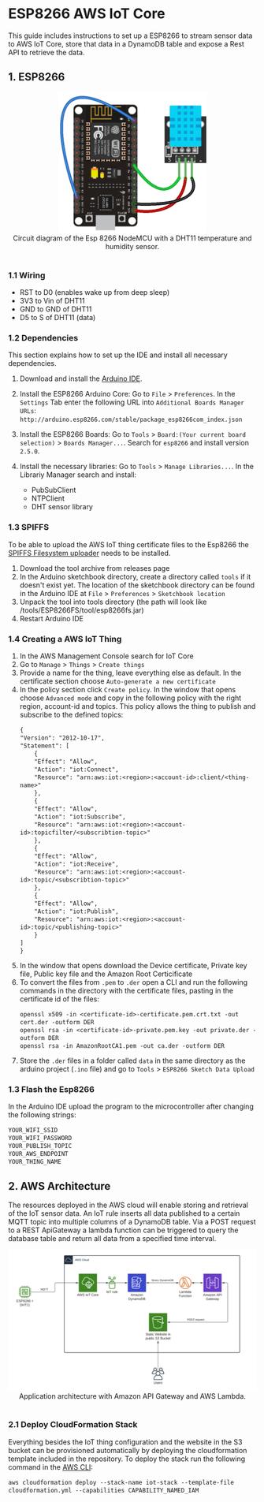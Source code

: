 # ESP8266 AWS IoT Core

This guide includes instructions to set up a ESP8266 to stream sensor data to AWS IoT Core, store that data in a DynamoDB table and expose a Rest API to retrieve the data.

## 1. ESP8266

<div align="center">
	<img width=300 src="images/esp8266.png" alt="architecture">
	<br>
    Circuit diagram of the Esp 8266 NodeMCU with a DHT11 temperature and humidity sensor.
    <br>
    <br>
</div>

### 1.1 Wiring
- RST to D0 (enables wake up from deep sleep)
- 3V3 to Vin of DHT11
- GND to GND of DHT11
- D5 to S of DHT11 (data)

### 1.2 Dependencies
This section explains how to set up the IDE and install all necessary dependencies.

1. Download and install the [Arduino IDE](https://www.arduino.cc/en/software).

2. Install the ESP8266 Arduino Core: Go to `File` > `Preferences`. In the `Settings` Tab enter the following URL into `Additional Boards Manager URLs`: `http://arduino.esp8266.com/stable/package_esp8266com_index.json`

3. Install the ESP8266 Boards: Go to `Tools` > `Board:(Your current board selection)` > `Boards Manager...`. Search for `esp8266` and install version `2.5.0`.

4. Install the necessary libraries: Go to `Tools` > `Manage Libraries...`. In the Librariy Manager search and install: 
    - PubSubClient
    - NTPClient
    - DHT sensor library

### 1.3 SPIFFS
To be able to upload the AWS IoT thing certificate files to the Esp8266 the [SPIFFS Filesystem uploader](https://github.com/esp8266/arduino-esp8266fs-plugin) needs to be installed.

1. Download the tool archive from releases page
2. In the Arduino sketchbook directory, create a directory called `tools` if it doesn't exist yet. The location of the sketchbook directory can be found in the Arduino IDE at `File` > `Preferences` > `Sketchbook location`
3. Unpack the tool into tools directory (the path will look like <sketchbook directory>/tools/ESP8266FS/tool/esp8266fs.jar)
4. Restart Arduino IDE

### 1.4 Creating a AWS IoT Thing

1. In the AWS Management Console search for IoT Core
2. Go to `Manage` > `Things` > `Create things`
3. Provide a name for the thing, leave everything else as default. In the certificate section choose `Auto-generate a new certificate`
4. In the policy section click `Create policy`. In the window that opens choose `Advanced mode` and copy in the following policy with the right region, account-id and topics. This policy allows the thing to publish and subscribe to the defined topics:
    ```
    {
    "Version": "2012-10-17",
    "Statement": [
        {
        "Effect": "Allow",
        "Action": "iot:Connect",
        "Resource": "arn:aws:iot:<region>:<account-id>:client/<thing-name>"
        },
        {
        "Effect": "Allow",
        "Action": "iot:Subscribe",
        "Resource": "arn:aws:iot:<region>:<account-id>:topicfilter/<subscribtion-topic>"
        },
        {
        "Effect": "Allow",
        "Action": "iot:Receive",
        "Resource": "arn:aws:iot:<region>:<account-id>:topic/<subscribtion-topic>"
        },
        {
        "Effect": "Allow",
        "Action": "iot:Publish",
        "Resource": "arn:aws:iot:<region>:<account-id>:topic/<publishing-topic>"
        }
    ]
    }
    ```
5. In the window that opens download the Device certificate, Private key file, Public key file and the Amazon Root Certicificate
6. To convert the files from `.pem` to `.der` open a CLI and run the following commands in the directory with the certificate files, pasting in the certificate id of the files:
    ```
    openssl x509 -in <certificate-id>-certificate.pem.crt.txt -out cert.der -outform DER
    openssl rsa -in <certificate-id>-private.pem.key -out private.der -outform DER
    openssl rsa -in AmazonRootCA1.pem -out ca.der -outform DER
    ```
7. Store the `.der` files in a folder called `data` in the same directory as the arduino project (`.ino` file) and go to `Tools` > `ESP8266 Sketch Data Upload`

### 1.3 Flash the Esp8266

In the Arduino IDE upload the program to the microcontroller after changing the following strings:
```
YOUR_WIFI_SSID
YOUR_WIFI_PASSWORD
YOUR_PUBLISH_TOPIC
YOUR_AWS_ENDPOINT
YOUR_THING_NAME
```

## 2. AWS Architecture

The resources deployed in the AWS cloud will enable storing and retrieval of the IoT sensor data. An IoT rule inserts all data published to a certain MQTT topic into multiple columns of a DynamoDB table. Via a POST request to a REST ApiGateway a lambda function can be triggered to query the database table and return all data from a specified time interval. 

<div align="center">
	<img width=700 src="images/architecture.png" alt="architecture">
	<br>
    Application architecture with Amazon API Gateway and AWS Lambda.
    <br>
    <br>
</div>

### 2.1 Deploy CloudFormation Stack

Everything besides the IoT thing configuration and the website in the S3 bucket can be provisioned automatically by deploying the cloudformation template included in the repository. To deploy the stack run the following command in the [AWS CLI](https://aws.amazon.com/cli/):

```
aws cloudformation deploy --stack-name iot-stack --template-file cloudformation.yml --capabilities CAPABILITY_NAMED_IAM
```
